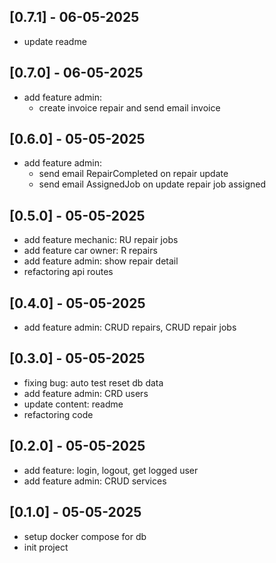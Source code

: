 ## [0.7.1] - 06-05-2025

-   update readme

## [0.7.0] - 06-05-2025

-   add feature admin:
    -   create invoice repair and send email invoice

## [0.6.0] - 05-05-2025

-   add feature admin:
    -   send email RepairCompleted on repair update
    -   send email AssignedJob on update repair job assigned

## [0.5.0] - 05-05-2025

-   add feature mechanic: RU repair jobs
-   add feature car owner: R repairs
-   add feature admin: show repair detail
-   refactoring api routes

## [0.4.0] - 05-05-2025

-   add feature admin: CRUD repairs, CRUD repair jobs

## [0.3.0] - 05-05-2025

-   fixing bug: auto test reset db data
-   add feature admin: CRD users
-   update content: readme
-   refactoring code

## [0.2.0] - 05-05-2025

-   add feature: login, logout, get logged user
-   add feature admin: CRUD services

## [0.1.0] - 05-05-2025

-   setup docker compose for db
-   init project

